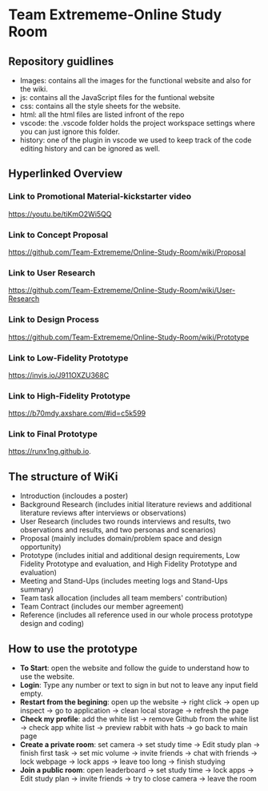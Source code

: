 # Team Extrememe-Online Study Room

## Repository guidlines
* Images: contains all the images for the functional website and also for the wiki.
* js: contains all the JavaScript files for the funtional website
* css: contains all the style sheets for the website.
* html: all the html files are listed infront of the repo
* vscode: the .vscode folder holds the project workspace settings where you can just ignore this folder.
* history: one of the plugin in vscode we used to keep track of the code editing history and can be ignored as well. 

## Hyperlinked Overview
### Link to Promotional Material-kickstarter video
https://youtu.be/tiKmO2Wi5QQ  

### Link to Concept Proposal
https://github.com/Team-Extrememe/Online-Study-Room/wiki/Proposal  

### Link to User Research
https://github.com/Team-Extrememe/Online-Study-Room/wiki/User-Research  

### Link to Design Process
https://github.com/Team-Extrememe/Online-Study-Room/wiki/Prototype  

### Link to Low-Fidelity Prototype
https://invis.io/J911OXZU368C  

### Link to High-Fidelity Prototype
https://b70mdy.axshare.com/#id=c5k599

### Link to Final Prototype
https://runx1ng.github.io.

## The structure of WiKi
* Introduction (incloudes a poster)
* Background Research (includes initial literature reviews and additional literature reviews after interviews or observations)
* User Research (includes two rounds interviews and results, two observations and results, and two personas and scenarios)
* Proposal (mainly includes domain/problem space and design opportunity)
* Prototype (includes initial and additional design requirements, Low Fidelity Prototype and evaluation, and High Fidelity Prototype and evaluation)
* Meeting and Stand-Ups (includes meeting logs and Stand-Ups summary)
* Team task allocation (includes all team members' contribution)
* Team Contract (includes our member agreement)
* Reference (includes all reference used in our whole process prototype design and coding)

## How to use the prototype
* **To Start**: open the website and follow the guide to understand how to use the website.  
* **Login**: Type any number or text to sign in but not to leave any input field empty.  
* **Restart from the begining**: open up the website -> right click -> open up inspect -> go to application -> clean local storage -> refresh the page  
* **Check my profile**: add the white list -> remove Github from the white list -> check app white list -> preview rabbit with hats -> go back to main page
* **Create a private room**: set camera -> set study time -> Edit study plan -> finish first task -> set mic volume -> invite friends -> chat with friends -> lock webpage -> lock apps -> leave too long -> finish studying
* **Join a public room**: open leaderboard -> set study time -> lock apps -> Edit study plan -> invite friends -> try to close camera -> leave the room
